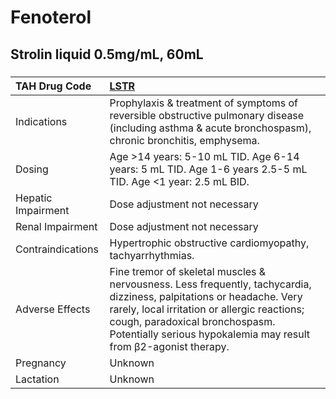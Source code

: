 # Fenoterol

## Strolin liquid 0.5mg/mL, 60mL

##### 

| TAH Drug Code      | [LSTR](https://www.tahsda.org.tw/drugs/hissearch.php?drug_code=LSTR)                                                                                                                                                                                                        |
|:-------------------|:----------------------------------------------------------------------------------------------------------------------------------------------------------------------------------------------------------------------------------------------------------------------------|
| Indications        | Prophylaxis & treatment of symptoms of reversible obstructive pulmonary disease (including asthma & acute bronchospasm), chronic bronchitis, emphysema.                                                                                                                     |
| Dosing             | Age >14 years: 5-10 mL TID. Age 6-14 years: 5 mL TID. Age 1-6 years 2.5-5 mL TID. Age <1 year: 2.5 mL BID.                                                                                                                                                                  |
| Hepatic Impairment | Dose adjustment not necessary                                                                                                                                                                                                                                               |
| Renal Impairment   | Dose adjustment not necessary                                                                                                                                                                                                                                               |
| Contraindications  | Hypertrophic obstructive cardiomyopathy, tachyarrhythmias.                                                                                                                                                                                                                  |
| Adverse Effects    | Fine tremor of skeletal muscles & nervousness. Less frequently, tachycardia, dizziness, palpitations or headache. Very rarely, local irritation or allergic reactions; cough, paradoxical bronchospasm. Potentially serious hypokalemia may result from β2-agonist therapy. |
| Pregnancy          | Unknown                                                                                                                                                                                                                                                                     |
| Lactation          | Unknown                                                                                                                                                                                                                                                                     |

